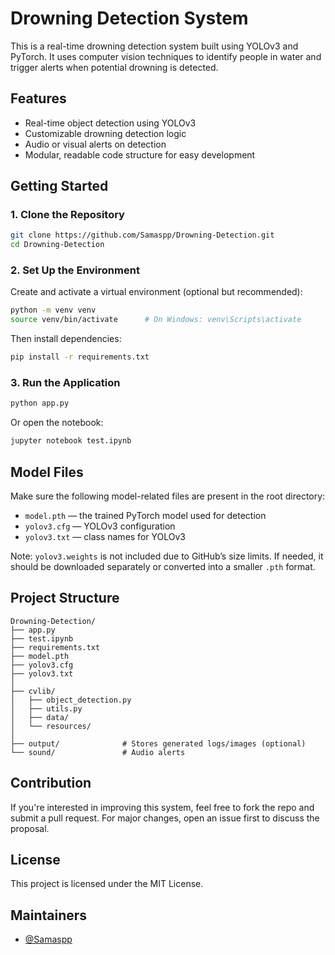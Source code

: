 


# Drowning Detection System

This is a real-time drowning detection system built using YOLOv3 and PyTorch. It uses computer vision techniques to identify people in water and trigger alerts when potential drowning is detected.

## Features

- Real-time object detection using YOLOv3
- Customizable drowning detection logic
- Audio or visual alerts on detection
- Modular, readable code structure for easy development

## Getting Started

### 1. Clone the Repository

```bash
git clone https://github.com/Samaspp/Drowning-Detection.git
cd Drowning-Detection
````

### 2. Set Up the Environment

Create and activate a virtual environment (optional but recommended):

```bash
python -m venv venv
source venv/bin/activate      # On Windows: venv\Scripts\activate
```

Then install dependencies:

```bash
pip install -r requirements.txt
```

### 3. Run the Application

```bash
python app.py
```

Or open the notebook:

```bash
jupyter notebook test.ipynb
```

## Model Files

Make sure the following model-related files are present in the root directory:

* `model.pth` — the trained PyTorch model used for detection
* `yolov3.cfg` — YOLOv3 configuration
* `yolov3.txt` — class names for YOLOv3

Note: `yolov3.weights` is not included due to GitHub’s size limits. If needed, it should be downloaded separately or converted into a smaller `.pth` format.

## Project Structure

```
Drowning-Detection/
├── app.py
├── test.ipynb
├── requirements.txt
├── model.pth
├── yolov3.cfg
├── yolov3.txt
│
├── cvlib/
│   ├── object_detection.py
│   ├── utils.py
│   ├── data/
│   └── resources/
│
├── output/              # Stores generated logs/images (optional)
└── sound/               # Audio alerts
```

## Contribution

If you're interested in improving this system, feel free to fork the repo and submit a pull request. For major changes, open an issue first to discuss the proposal.

## License

This project is licensed under the MIT License.

## Maintainers

* [@Samaspp](https://github.com/Samaspp)
